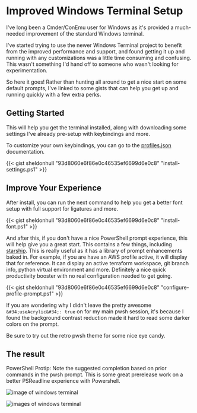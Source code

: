 # Improved Windows Terminal Setup

I&#39;ve long been a Cmder/ConEmu user for Windows as it&#39;s provided a much-needed improvement of the standard Windows terminal.

I&#39;ve started trying to use the newer Windows Terminal project to benefit from the improved performance and support, and found getting it up and running with any customizations was a little time consuming and confusing. This wasn&#39;t something I&#39;d hand off to someone who wasn&#39;t looking for experimentation.

So here it goes! Rather than hunting all around to get a nice start on some default prompts, I&#39;ve linked to some gists that can help you get up and running quickly with a few extra perks.

## Getting Started

This will help you get the terminal installed, along with downloading some settings I&#39;ve already pre-setup with keybindings and more.

To customize your own keybindings, you can go to the [profiles.json](https://github.com/microsoft/terminal/blob/master/doc/cascadia/SettingsSchema.md) documentation.

{{&lt; gist sheldonhull  &#34;93d8060e6f86e0c46535ef6699d6e0c8&#34; &#34;install-settings.ps1&#34; &gt;}}

## Improve Your Experience

After install, you can run the next command to help you get a better font setup with full support for ligatures and more.

{{&lt; gist sheldonhull  &#34;93d8060e6f86e0c46535ef6699d6e0c8&#34; &#34;install-font.ps1&#34; &gt;}}

And after this, if you don&#39;t have a nice PowerShell prompt experience, this will help give you a great start. This contains a few things, including [starship](https://starship.rs). This is really useful as it has a library of prompt enhancements baked in. For example, if you are have an AWS profile active, it will display that for reference. It can display an active terraform workspace, git branch info, python virtual environment and more. Definitely a nice quick productivity booster with no real configuration needed to get going.

{{&lt; gist sheldonhull  &#34;93d8060e6f86e0c46535ef6699d6e0c8&#34; &#34;configure-profile-prompt.ps1&#34; &gt;}}

If you are wondering why I didn&#39;t leave the pretty awesome `&#34;useAcrylic&#34;: true` on for my main pwsh session, it&#39;s because I found the background contrast reduction made it hard to read some darker colors on the prompt.

Be sure to try out the retro pwsh theme for some nice eye candy.

## The result

PowerShell Protip: Note the suggested completion based on prior commands in the pwsh prompt. This is some great prerelease work on a better PSReadline experience with Powershell.

![image of windows terminal](/images/windows-terminal-01.png)

![images of windows terminal](/images/windows-terminal-02.png)

